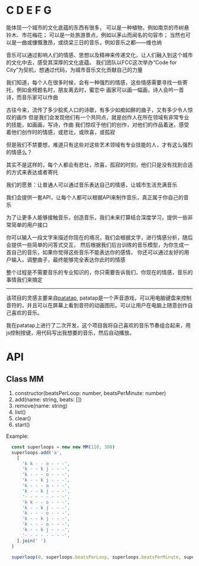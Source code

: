 C D E F G
==================

能体现一个城市的文化底蕴的东西有很多，
可以是一种植物，例如南京的市树悬铃木、市花梅花；
可以是一处旅游景点，例如以茅山而闻名的句容市；
当然也可以是一曲或慷慨激昂，或绕梁三日的音乐，例如音乐之都――维也纳

音乐可以通过影响人们的情感、思想以及精神来传递文化，让人们融入到这个城市的文化中去，感受其深厚的文化底蕴。
我们团队以FCC这次举办“Code for City”为契机，想通过代码，为城市音乐文化贡献自己的力量

我们知道，每个人在很多时候，会有一种强烈的情感，这些情感需要寻找一些寄托，例如金榜题名时，朋友离去时，蜜恋中
画家可以画一幅画，诗人会吟一首诗，而音乐家可以作曲

古往今来，流传了多少脍炙人口的诗歌，有多少如痴如醉的曲子，又有多少令人惊叹的画作
但是我们会发现他们有一个共同点，就是创作人在所在领域有非常专业的技能，如画画，写诗，作曲
我们惊叹于他们的创作，对他们的作品着迷，感受着他们创作时的情感，或悲壮，或欣喜，或孤寂

但是我们不禁要想，难道只有这些对这些艺术领域有专业技能的人，才有这么强烈的情感么？

其实不是这样的，每个人都会有悲壮，欣喜，孤寂的时刻，他们只是没有找到合适的方式来表达或者寄托

我们的愿景：让普通人可以通过音乐表达自己的情感，让城市生活充满音乐

我们会提供一套API，让每个人都可以根据API来制作音乐，真正属于你自己的音乐

为了让更多人能够接触音乐，创造音乐，我们未来打算结合深度学习，提供一些非常简单的用户接口

你可以输入一段文字来描述你现在的境况，我们会根据文字，进行情感分析，随后会提供一些简单的问答式交互，
然后根据我们后台训练的音乐模型，为你生成一首自己的音乐，如果你觉得这些音乐不能表达你的感情，
你还可以通过友好的用户输入，调整曲子，最终能够完全表达你此时的情感

整个过程是不需要音乐的专业知识的，你只需要告诉我们，你现在的情感，音乐的事情我们来搞定


--------------------------------------------------------------------------------------------------------------------------------------------------------------------------------
该项目的灵感主要来自[patatap](patatap.com),  patatap是一个声音游戏，可以用电脑键盘来控制音符的，并且可以在屏幕上看到音符的动画图形。可以让用户在电脑上随意创作自己喜欢的音乐。

我在patatap上进行了二次开发，这个项目我将自己喜欢的音乐节奏组合起来，用js控制按键，用代码写出我想要的音乐，然后自动播放。

# API

## Class MM
1. constructor(beatsPerLoop: number, beatsPerMinute: number)
1. add(name: string, beats: [])
1. remove(name: string)
1. list()
1. clear()
1. start()

Example:

```js
  const superloops = new new MM(110, 300)
  superloops.add('a',
    [
      'k k - - o - - -',
      'k - - k j - - -',
      'k - - - o - - -',
      'k - - k j - - -',
      'k - - - o - - -',
      'k - - k j - - -',
      '- - - - - - - -',
      'k k - - o - - -',
      'k - - k j - - -',
      'k - - - o - - -',
      'k - - k j - - -',
      'k - - - o - - -',
      'k - - k j - - -',
      '- - - - - - - -',
    ].join(' ')
  )

  superloop(0, superloops.beatsPerLoop, superloops.beatsPerMinute, superloops);

```








